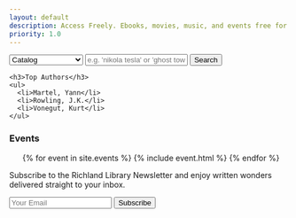 ```yaml
---
layout: default
description: Access Freely. Ebooks, movies, music, and events free for cardholders.
priority: 1.0
---
```


<section class="search text-center">
  <div class="cushion">
    <form>
    <select>
      <option>Catalog</option>
      <option>Events</option>
      <option>richlandlibrary.com</option>
    </select>
    <input type="text" placeholder="e.g. 'nikola tesla' or 'ghost towns'">
    <button>Search</button>
    </form>

    <h3>Top Authors</h3>
    <ul>
      <li>Martel, Yann</li>
      <li>Rowling, J.K.</li>
      <li>Vonegut, Kurt</li>
    </ul>
  </div>
</section>

<h3>Events</h3>
<ul>
{% for event in site.events %}
  {% include event.html %}
{% endfor %}
</ul>

<section class="newsletter cushion">
  <form>
  <p>Subscribe to the Richland Library Newsletter and enjoy written wonders delivered straight to your inbox.</p>
  <input type="email" placeholder="Your Email">
  <button>Subscribe</button>
  </form>
</section>
